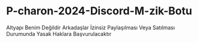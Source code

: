 # P-charon-2024-Discord-M-zik-Botu
Altyapı Benim Değildir Arkadaşlar İzinsiz Paylaşılması Veya Satılması Durumunda Yasak Haklara Başvurulacaktır
